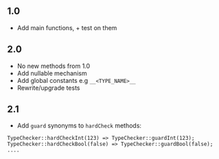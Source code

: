 ## 1.0
* Add main functions, + test on them


## 2.0 
* No new methods from 1.0
* Add nullable mechanism
* Add global constants e.g `__<TYPE_NAME>__`
* Rewrite/upgrade tests


## 2.1
* Add `guard` synonyms to `hardCheck` methods:
```
TypeChecker::hardCheckInt(123) => TypeChecker::guardInt(123);
TypeChecker::hardCheckBool(false) => TypeChecker::guardBool(false);
....
```